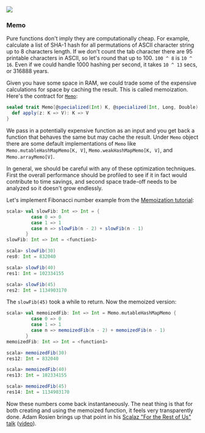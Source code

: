 <div class="floatingimage">
<img src="http://eed3si9n.com/images/mementobw.jpg">
</div>


### Memo

Pure functions don't imply they are computationally cheap. For example, calculate a list of SHA-1 hash for all permutations of ASCII character string up to 8 characters length. If we don't count the tab character there are 95 printable characters in ASCII, so let's round that up to 100. `100 ^ 8` is `10 ^ 16`. Even if we could handle 1000 hashing per second, it takes `10 ^ 13` secs, or 316888 years.

Given you have some space in RAM, we could trade some of the expensive calculations for space by caching the result. This is called memoization. Here's the contract for [`Memo`]($scalazBaseUrl$/core/src/main/scala/scalaz/Memo.scala):

```scala
sealed trait Memo[@specialized(Int) K, @specialized(Int, Long, Double) V] {
  def apply(z: K => V): K => V
}
```

We pass in a potentially expensive function as an input and you get back a function that behaves the same but may cache the result. Under `Memo` object there are some default implementations of `Memo` like `Memo.mutableHashMapMemo[K, V]`, `Memo.weakHashMapMemo[K, V]`, and `Memo.arrayMemo[V]`.

In general, we should be careful with any of these optimization techniques. First the overall performance should be profiled to see if it in fact would contribute to time savings, and second space trade-off needs to be analyzed so it doesn't grow endlessly.

Let's implement Fibonacci number example from the [Memoization tutorial](http://www.haskell.org/haskellwiki/Memoization):

```scala
scala> val slowFib: Int => Int = {
         case 0 => 0
         case 1 => 1
         case n => slowFib(n - 2) + slowFib(n - 1)
       }
slowFib: Int => Int = <function1>

scala> slowFib(30)
res0: Int = 832040

scala> slowFib(40)
res1: Int = 102334155

scala> slowFib(45)
res2: Int = 1134903170
```

The `slowFib(45)` took a while to return. Now the memoized version:

```scala
scala> val memoizedFib: Int => Int = Memo.mutableHashMapMemo {
         case 0 => 0
         case 1 => 1
         case n => memoizedFib(n - 2) + memoizedFib(n - 1)
       }
memoizedFib: Int => Int = <function1>

scala> memoizedFib(30)
res12: Int = 832040

scala> memoizedFib(40)
res13: Int = 102334155

scala> memoizedFib(45)
res14: Int = 1134903170
```

Now these numbers come back instantaneously. The neat thing is that for both creating and using the memoized function, it feels very transparently done. Adam Rosien brings up that point in his [Scalaz "For the Rest of Us" talk](https://github.com/arosien/scalaz-base-talk-201208) ([video](http://www.youtube.com/watch?v=kcfIH3GYXMI)).

